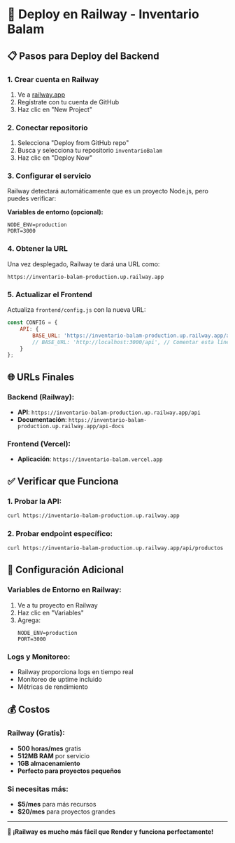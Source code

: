# 🚂 Deploy en Railway - Inventario Balam

## 📋 Pasos para Deploy del Backend

### **1. Crear cuenta en Railway**
1. Ve a [railway.app](https://railway.app)
2. Regístrate con tu cuenta de GitHub
3. Haz clic en "New Project"

### **2. Conectar repositorio**
1. Selecciona "Deploy from GitHub repo"
2. Busca y selecciona tu repositorio `inventarioBalam`
3. Haz clic en "Deploy Now"

### **3. Configurar el servicio**
Railway detectará automáticamente que es un proyecto Node.js, pero puedes verificar:

**Variables de entorno (opcional):**
```
NODE_ENV=production
PORT=3000
```

### **4. Obtener la URL**
Una vez desplegado, Railway te dará una URL como:
```
https://inventario-balam-production.up.railway.app
```

### **5. Actualizar el Frontend**
Actualiza `frontend/config.js` con la nueva URL:

```javascript
const CONFIG = {
    API: {
        BASE_URL: 'https://inventario-balam-production.up.railway.app/api',
        // BASE_URL: 'http://localhost:3000/api', // Comentar esta línea
    }
};
```

## 🌐 URLs Finales

### **Backend (Railway):**
- **API**: `https://inventario-balam-production.up.railway.app/api`
- **Documentación**: `https://inventario-balam-production.up.railway.app/api-docs`

### **Frontend (Vercel):**
- **Aplicación**: `https://inventario-balam.vercel.app`

## ✅ Verificar que Funciona

### **1. Probar la API:**
```bash
curl https://inventario-balam-production.up.railway.app
```

### **2. Probar endpoint específico:**
```bash
curl https://inventario-balam-production.up.railway.app/api/productos
```

## 🔧 Configuración Adicional

### **Variables de Entorno en Railway:**
1. Ve a tu proyecto en Railway
2. Haz clic en "Variables"
3. Agrega:
   ```
   NODE_ENV=production
   PORT=3000
   ```

### **Logs y Monitoreo:**
- Railway proporciona logs en tiempo real
- Monitoreo de uptime incluido
- Métricas de rendimiento

## 💰 Costos

### **Railway (Gratis):**
- **500 horas/mes** gratis
- **512MB RAM** por servicio
- **1GB almacenamiento**
- **Perfecto para proyectos pequeños**

### **Si necesitas más:**
- **$5/mes** para más recursos
- **$20/mes** para proyectos grandes

---

**🚂 ¡Railway es mucho más fácil que Render y funciona perfectamente!**
